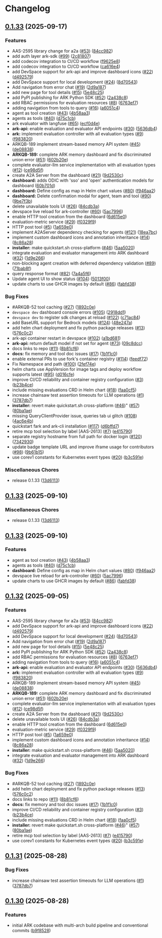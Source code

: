 # Changelog

## [0.1.33](https://github.com/dwmkerr/agents-at-scale-ark/compare/v0.1.33...v0.1.33) (2025-09-17)


### Features

* AAS-2595 library change for a2a ([#53](https://github.com/dwmkerr/agents-at-scale-ark/issues/53)) ([84cc982](https://github.com/dwmkerr/agents-at-scale-ark/commit/84cc982370eee3c98cee7676590c8cfd32952da0))
* add auth layer ark-sdk ([#99](https://github.com/dwmkerr/agents-at-scale-ark/issues/99)) ([2c81807](https://github.com/dwmkerr/agents-at-scale-ark/commit/2c818077fcb448517f196acef10023bfb20c2e37))
* add codecov integration to CI/CD workflow ([f9625e8](https://github.com/dwmkerr/agents-at-scale-ark/commit/f9625e8d5e8ed5bfaa9de794861b22e4bf4ef9d2))
* add codecov integration to CI/CD workflow ([ca616e4](https://github.com/dwmkerr/agents-at-scale-ark/commit/ca616e4ac76c3551c24a3aa256243468ecefb1cd))
* add DevSpace support for ark-api and improve dashboard icons ([#22](https://github.com/dwmkerr/agents-at-scale-ark/issues/22)) ([d492579](https://github.com/dwmkerr/agents-at-scale-ark/commit/d492579b63e1f01bc75310ca725655c8d1e81b7a))
* add DevSpace support for local development ([#24](https://github.com/dwmkerr/agents-at-scale-ark/issues/24)) ([8d70543](https://github.com/dwmkerr/agents-at-scale-ark/commit/8d705432a251a30ac4f61f22785cddde3b1b69ca))
* Add navigation from error chat ([#19](https://github.com/dwmkerr/agents-at-scale-ark/issues/19)) ([2d9a187](https://github.com/dwmkerr/agents-at-scale-ark/commit/2d9a187f8596da827d932ae8affc7794d62a85e1))
* add new page for tool details ([#15](https://github.com/dwmkerr/agents-at-scale-ark/issues/15)) ([5e48c25](https://github.com/dwmkerr/agents-at-scale-ark/commit/5e48c251f14accbdd13e4f219fb6c3e238db3f03))
* add PyPI publishing for ARK Python SDK ([#52](https://github.com/dwmkerr/agents-at-scale-ark/issues/52)) ([2a438c8](https://github.com/dwmkerr/agents-at-scale-ark/commit/2a438c83e48049714bfb1ce5820af9c8e13cda50))
* add RBAC permissions for evaluation resources ([#8](https://github.com/dwmkerr/agents-at-scale-ark/issues/8)) ([6763ef7](https://github.com/dwmkerr/agents-at-scale-ark/commit/6763ef797bbcd54cdcf4f676e5c6915d31b34a9f))
* adding navigation from tools to query ([#16](https://github.com/dwmkerr/agents-at-scale-ark/issues/16)) ([a6051c4](https://github.com/dwmkerr/agents-at-scale-ark/commit/a6051c48b1177a602f9da1b6c10f67f3c57d48b3))
* agent as tool creation ([#43](https://github.com/dwmkerr/agents-at-scale-ark/issues/43)) ([4b58aa3](https://github.com/dwmkerr/agents-at-scale-ark/commit/4b58aa368c4cc3b8e13c887879c80b24e278196a))
* agents as tools ([#40](https://github.com/dwmkerr/agents-at-scale-ark/issues/40)) ([d75c1cb](https://github.com/dwmkerr/agents-at-scale-ark/commit/d75c1cbe294917b0a6d51a87db84109bda52d6a3))
* ark evaluator with langfuse ([#65](https://github.com/dwmkerr/agents-at-scale-ark/issues/65)) ([ecf0d4e](https://github.com/dwmkerr/agents-at-scale-ark/commit/ecf0d4ebb27b009743f4086c8c8a3dd003de7b5d))
* **ark-api:** enable evaluation and evaluator API endpoints          ([#30](https://github.com/dwmkerr/agents-at-scale-ark/issues/30)) ([5636db4](https://github.com/dwmkerr/agents-at-scale-ark/commit/5636db41918d35e4c11c3632d5c3b76df73968e0))
* **ark:** implement evaluation controller with all evaluation types ([#9](https://github.com/dwmkerr/agents-at-scale-ark/issues/9)) ([f983820](https://github.com/dwmkerr/agents-at-scale-ark/commit/f9838203475d12ecaae9bf78d45b18f3c7ce8336))
* ARKQB-189 implement stream-based memory API system ([#45](https://github.com/dwmkerr/agents-at-scale-ark/issues/45)) ([de08838](https://github.com/dwmkerr/agents-at-scale-ark/commit/de08838acda58a5b0b82299149df7cabd4db2b70))
* **ARKQB-189:** complete ARK memory dashboard and fix discriminated union error ([#51](https://github.com/dwmkerr/agents-at-scale-ark/issues/51)) ([602b20e](https://github.com/dwmkerr/agents-at-scale-ark/commit/602b20e2d0ada5db3a3937f0789e8c92ed7acc8f))
* complete evaluator-llm service implementation with all evaluation types ([#12](https://github.com/dwmkerr/agents-at-scale-ark/issues/12)) ([ce98d5f](https://github.com/dwmkerr/agents-at-scale-ark/commit/ce98d5ffe42550094f2d977165666ca9d4190109))
* create A2A Server from the dashboard ([#21](https://github.com/dwmkerr/agents-at-scale-ark/issues/21)) ([9d2530c](https://github.com/dwmkerr/agents-at-scale-ark/commit/9d2530c09fef6c46d5c4a9aaa6e9f44e1e797272))
* **dashboard:** adds ODIC with 'sso' and 'open' authentication models for dashboard ([60b701d](https://github.com/dwmkerr/agents-at-scale-ark/commit/60b701d9a423cbd651468c37e0815ed0c76aeba2))
* **dashboard:** Define config as map in Helm chart values ([#80](https://github.com/dwmkerr/agents-at-scale-ark/issues/80)) ([f946aa2](https://github.com/dwmkerr/agents-at-scale-ark/commit/f946aa259b420df1860712a3086fe8bf12b9e4c3))
* **dashboard:** Delete confirmation modal for agent, team and tool ([#90](https://github.com/dwmkerr/agents-at-scale-ark/issues/90)) ([9be7f3b](https://github.com/dwmkerr/agents-at-scale-ark/commit/9be7f3baf7c0af88e0cf149c19b32eae344a56b8))
* delete unavailable tools UI ([#26](https://github.com/dwmkerr/agents-at-scale-ark/issues/26)) ([84cdb3a](https://github.com/dwmkerr/agents-at-scale-ark/commit/84cdb3aa1a8e6c5ce827f893e0f9f07d9d19e85d))
* devspace live reload for ark-controller ([#60](https://github.com/dwmkerr/agents-at-scale-ark/issues/60)) ([5ac7996](https://github.com/dwmkerr/agents-at-scale-ark/commit/5ac79963de8393d31ec8396005794bbcbcfda798))
* enable HTTP tool creation from the dashboard ([6d615e0](https://github.com/dwmkerr/agents-at-scale-ark/commit/6d615e0ce5ef911a28bacc9f80b94e6e09eae5c8))
* evaluation-metric service ([#29](https://github.com/dwmkerr/agents-at-scale-ark/issues/29)) ([f0329f9](https://github.com/dwmkerr/agents-at-scale-ark/commit/f0329f96e2918861610383dc2355a683a2e2fee6))
* HTTP post tool ([#5](https://github.com/dwmkerr/agents-at-scale-ark/issues/5)) ([1a659e0](https://github.com/dwmkerr/agents-at-scale-ark/commit/1a659e0d4802639f423f396e705b941f4581c192))
* implement A2AServer dependency checking for agents ([#121](https://github.com/dwmkerr/agents-at-scale-ark/issues/121)) ([18ea7bc](https://github.com/dwmkerr/agents-at-scale-ark/commit/18ea7bc09526d319d8b5442e20f68f0321e1d7a7))
* implement custom dashboard icons and annotation inheritance ([#14](https://github.com/dwmkerr/agents-at-scale-ark/issues/14)) ([8c86a28](https://github.com/dwmkerr/agents-at-scale-ark/commit/8c86a28f1b1f6a6c713862f16a1bb240b9a057bf))
* **installer:** make quickstart.sh cross-platform ([#46](https://github.com/dwmkerr/agents-at-scale-ark/issues/46)) ([5aa5020](https://github.com/dwmkerr/agents-at-scale-ark/commit/5aa50202f0fe3067a79e01ed4f099bab5b40426b))
* integrate evaluation and evaluator management into ARK dashboard ([#32](https://github.com/dwmkerr/agents-at-scale-ark/issues/32)) ([1d9e266](https://github.com/dwmkerr/agents-at-scale-ark/commit/1d9e266605db89f74491fd3dcfdec99b77522d3a))
* non-blocking agent creation with deferred dependency validation ([#89](https://github.com/dwmkerr/agents-at-scale-ark/issues/89)) ([71bab8f](https://github.com/dwmkerr/agents-at-scale-ark/commit/71bab8f50c0b720b4bb5e908c244419f1f9fe684))
* query response format ([#82](https://github.com/dwmkerr/agents-at-scale-ark/issues/82)) ([7a4a5f6](https://github.com/dwmkerr/agents-at-scale-ark/commit/7a4a5f6567ad337cc344de88b7332b59cb3424d3))
* Update agent UI to show status ([#104](https://github.com/dwmkerr/agents-at-scale-ark/issues/104)) ([5013f00](https://github.com/dwmkerr/agents-at-scale-ark/commit/5013f002590ed1189e3b3bf5b73f19a5975d84c5))
* update charts to use GHCR images by default ([#86](https://github.com/dwmkerr/agents-at-scale-ark/issues/86)) ([fabfd38](https://github.com/dwmkerr/agents-at-scale-ark/commit/fabfd38a2b544eefd1cd511f2b71ab5e2b810da0))


### Bug Fixes

* #ARKQB-52 tool caching ([#27](https://github.com/dwmkerr/agents-at-scale-ark/issues/27)) ([1892c0e](https://github.com/dwmkerr/agents-at-scale-ark/commit/1892c0e80c7ba6596095e5a344999bb52b688bcf))
* `devspace dev` dashboard console errors ([#105](https://github.com/dwmkerr/agents-at-scale-ark/issues/105)) ([2918dd1](https://github.com/dwmkerr/agents-at-scale-ark/commit/2918dd112296b5c4d5350ef10d17fe121e5c5cb7))
* `devspace dev` to register sdk changes at reload ([#122](https://github.com/dwmkerr/agents-at-scale-ark/issues/122)) ([c71ac84](https://github.com/dwmkerr/agents-at-scale-ark/commit/c71ac84638ce60534b03fd61f9b9a5c5c3325521))
* add BaseURL support for Bedrock models ([#124](https://github.com/dwmkerr/agents-at-scale-ark/issues/124)) ([48e247a](https://github.com/dwmkerr/agents-at-scale-ark/commit/48e247ac945676e6648dc7c5cd325c491313ba30))
* add helm chart deployment and fix python package releases ([#13](https://github.com/dwmkerr/agents-at-scale-ark/issues/13)) ([576c0c2](https://github.com/dwmkerr/agents-at-scale-ark/commit/576c0c23367702abbe66d81a3f70e82ce3476196))
* ark-api container restart in devspace ([#102](https://github.com/dwmkerr/agents-at-scale-ark/issues/102)) ([a1bd681](https://github.com/dwmkerr/agents-at-scale-ark/commit/a1bd681ebe67abe31951720894c027210562cb9d))
* **ark-api:** return default model if not set for agent ([#73](https://github.com/dwmkerr/agents-at-scale-ark/issues/73)) ([09c8dcc](https://github.com/dwmkerr/agents-at-scale-ark/commit/09c8dccd5311611c92ebe81d6dae91b019e75dd7))
* docs links to repo ([#11](https://github.com/dwmkerr/agents-at-scale-ark/issues/11)) ([8b81cf6](https://github.com/dwmkerr/agents-at-scale-ark/commit/8b81cf617f360f0f8db770e1c02d9be8b9b41d49))
* **docs:** fix memory and tool doc issues ([#17](https://github.com/dwmkerr/agents-at-scale-ark/issues/17)) ([1b1f1c0](https://github.com/dwmkerr/agents-at-scale-ark/commit/1b1f1c04b85bab00a6ddded0e2ab0da5db448f81))
* enable external PRs to use fork's container registry ([#114](https://github.com/dwmkerr/agents-at-scale-ark/issues/114)) ([feedf72](https://github.com/dwmkerr/agents-at-scale-ark/commit/feedf72ab7cbe401a7ba7c27a8950a320be62836))
* Fix Namespace and path ([#100](https://github.com/dwmkerr/agents-at-scale-ark/issues/100)) ([2fef74e](https://github.com/dwmkerr/agents-at-scale-ark/commit/2fef74e5d681057e3b95fd77a069c9639b2ace54))
* helm charts use AppVersion for image tags and deploy workflow supports latest ([#95](https://github.com/dwmkerr/agents-at-scale-ark/issues/95)) ([d016cfe](https://github.com/dwmkerr/agents-at-scale-ark/commit/d016cfe875498d3a32a3745fc77e12e8f00aa1d7))
* improve CI/CD reliability and container registry configuration ([#3](https://github.com/dwmkerr/agents-at-scale-ark/issues/3)) ([b23b4ce](https://github.com/dwmkerr/agents-at-scale-ark/commit/b23b4ce32834602470d5cf3413a4b64de1e5fa89))
* include missing evaluations CRD in Helm chart ([#18](https://github.com/dwmkerr/agents-at-scale-ark/issues/18)) ([faa0cf5](https://github.com/dwmkerr/agents-at-scale-ark/commit/faa0cf5931766a1380c5ba2a459c36d9d7bb95e4))
* increase chainsaw test assertion timeouts for LLM operations ([#1](https://github.com/dwmkerr/agents-at-scale-ark/issues/1)) ([3787db7](https://github.com/dwmkerr/agents-at-scale-ark/commit/3787db7517e69f623fca9de8478e3771412ecbc9))
* **installer:** revert make quickstart.sh cross-platform ([#46](https://github.com/dwmkerr/agents-at-scale-ark/issues/46))" ([#57](https://github.com/dwmkerr/agents-at-scale-ark/issues/57)) ([80ba1ae](https://github.com/dwmkerr/agents-at-scale-ark/commit/80ba1aefcfe0684fd3acd638175846e5bbed0cbc))
* missing QueryClientProvider issue, queries tab ui glitch ([#108](https://github.com/dwmkerr/agents-at-scale-ark/issues/108)) ([4ac6e4b](https://github.com/dwmkerr/agents-at-scale-ark/commit/4ac6e4be84e442daa77b856635caac0c872d7861))
* quickstart fark and ark-cli installation ([#117](https://github.com/dwmkerr/agents-at-scale-ark/issues/117)) ([d6bffd7](https://github.com/dwmkerr/agents-at-scale-ark/commit/d6bffd7f3019b01d1c0984bea74135946a97e92a))
* retire mcp tool selection by label [AAS-2613] ([#7](https://github.com/dwmkerr/agents-at-scale-ark/issues/7)) ([e415790](https://github.com/dwmkerr/agents-at-scale-ark/commit/e415790bea4d33791f0a0271831ce535e58bdd6e))
* separate registry hostname from full path for docker login ([#120](https://github.com/dwmkerr/agents-at-scale-ark/issues/120)) ([7342930](https://github.com/dwmkerr/agents-at-scale-ark/commit/73429306c17912b19f60ba675b784bce491d1c83))
* update badge template URL and improve iframe usage for contributors ([#98](https://github.com/dwmkerr/agents-at-scale-ark/issues/98)) ([9b61b15](https://github.com/dwmkerr/agents-at-scale-ark/commit/9b61b15e1591b420bda5505c294a8c3c7920dc4f))
* use corev1 constants for Kubernetes event types ([#20](https://github.com/dwmkerr/agents-at-scale-ark/issues/20)) ([b3c591e](https://github.com/dwmkerr/agents-at-scale-ark/commit/b3c591e690aec35cc5b0965e0d785163ad089587))


### Miscellaneous Chores

* release 0.1.33 ([13d6113](https://github.com/dwmkerr/agents-at-scale-ark/commit/13d61139d3f247fbfd67e43925e3d77a443c41a9))

## [0.1.33](https://github.com/mckinsey/agents-at-scale-ark/compare/v0.1.33...v0.1.33) (2025-09-10)


### Miscellaneous Chores

* release 0.1.33 ([13d6113](https://github.com/mckinsey/agents-at-scale-ark/commit/13d61139d3f247fbfd67e43925e3d77a443c41a9))

## [0.1.33](https://github.com/mckinsey/agents-at-scale-ark/compare/v0.1.32...v0.1.33) (2025-09-10)


### Features

* agent as tool creation ([#43](https://github.com/mckinsey/agents-at-scale-ark/issues/43)) ([4b58aa3](https://github.com/mckinsey/agents-at-scale-ark/commit/4b58aa368c4cc3b8e13c887879c80b24e278196a))
* agents as tools ([#40](https://github.com/mckinsey/agents-at-scale-ark/issues/40)) ([d75c1cb](https://github.com/mckinsey/agents-at-scale-ark/commit/d75c1cbe294917b0a6d51a87db84109bda52d6a3))
* **dashboard:** Define config as map in Helm chart values ([#80](https://github.com/mckinsey/agents-at-scale-ark/issues/80)) ([f946aa2](https://github.com/mckinsey/agents-at-scale-ark/commit/f946aa259b420df1860712a3086fe8bf12b9e4c3))
* devspace live reload for ark-controller ([#60](https://github.com/mckinsey/agents-at-scale-ark/issues/60)) ([5ac7996](https://github.com/mckinsey/agents-at-scale-ark/commit/5ac79963de8393d31ec8396005794bbcbcfda798))
* update charts to use GHCR images by default ([#86](https://github.com/mckinsey/agents-at-scale-ark/issues/86)) ([fabfd38](https://github.com/mckinsey/agents-at-scale-ark/commit/fabfd38a2b544eefd1cd511f2b71ab5e2b810da0))

## [0.1.32](https://github.com/mckinsey/agents-at-scale-ark/compare/v0.1.31...v0.1.32) (2025-09-05)


### Features

* AAS-2595 library change for a2a ([#53](https://github.com/mckinsey/agents-at-scale-ark/issues/53)) ([84cc982](https://github.com/mckinsey/agents-at-scale-ark/commit/84cc982370eee3c98cee7676590c8cfd32952da0))
* add DevSpace support for ark-api and improve dashboard icons ([#22](https://github.com/mckinsey/agents-at-scale-ark/issues/22)) ([d492579](https://github.com/mckinsey/agents-at-scale-ark/commit/d492579b63e1f01bc75310ca725655c8d1e81b7a))
* add DevSpace support for local development ([#24](https://github.com/mckinsey/agents-at-scale-ark/issues/24)) ([8d70543](https://github.com/mckinsey/agents-at-scale-ark/commit/8d705432a251a30ac4f61f22785cddde3b1b69ca))
* Add navigation from error chat ([#19](https://github.com/mckinsey/agents-at-scale-ark/issues/19)) ([2d9a187](https://github.com/mckinsey/agents-at-scale-ark/commit/2d9a187f8596da827d932ae8affc7794d62a85e1))
* add new page for tool details ([#15](https://github.com/mckinsey/agents-at-scale-ark/issues/15)) ([5e48c25](https://github.com/mckinsey/agents-at-scale-ark/commit/5e48c251f14accbdd13e4f219fb6c3e238db3f03))
* add PyPI publishing for ARK Python SDK ([#52](https://github.com/mckinsey/agents-at-scale-ark/issues/52)) ([2a438c8](https://github.com/mckinsey/agents-at-scale-ark/commit/2a438c83e48049714bfb1ce5820af9c8e13cda50))
* add RBAC permissions for evaluation resources ([#8](https://github.com/mckinsey/agents-at-scale-ark/issues/8)) ([6763ef7](https://github.com/mckinsey/agents-at-scale-ark/commit/6763ef797bbcd54cdcf4f676e5c6915d31b34a9f))
* adding navigation from tools to query ([#16](https://github.com/mckinsey/agents-at-scale-ark/issues/16)) ([a6051c4](https://github.com/mckinsey/agents-at-scale-ark/commit/a6051c48b1177a602f9da1b6c10f67f3c57d48b3))
* **ark-api:** enable evaluation and evaluator API endpoints          ([#30](https://github.com/mckinsey/agents-at-scale-ark/issues/30)) ([5636db4](https://github.com/mckinsey/agents-at-scale-ark/commit/5636db41918d35e4c11c3632d5c3b76df73968e0))
* **ark:** implement evaluation controller with all evaluation types ([#9](https://github.com/mckinsey/agents-at-scale-ark/issues/9)) ([f983820](https://github.com/mckinsey/agents-at-scale-ark/commit/f9838203475d12ecaae9bf78d45b18f3c7ce8336))
* ARKQB-189 implement stream-based memory API system ([#45](https://github.com/mckinsey/agents-at-scale-ark/issues/45)) ([de08838](https://github.com/mckinsey/agents-at-scale-ark/commit/de08838acda58a5b0b82299149df7cabd4db2b70))
* **ARKQB-189:** complete ARK memory dashboard and fix discriminated union error ([#51](https://github.com/mckinsey/agents-at-scale-ark/issues/51)) ([602b20e](https://github.com/mckinsey/agents-at-scale-ark/commit/602b20e2d0ada5db3a3937f0789e8c92ed7acc8f))
* complete evaluator-llm service implementation with all evaluation types ([#12](https://github.com/mckinsey/agents-at-scale-ark/issues/12)) ([ce98d5f](https://github.com/mckinsey/agents-at-scale-ark/commit/ce98d5ffe42550094f2d977165666ca9d4190109))
* create A2A Server from the dashboard ([#21](https://github.com/mckinsey/agents-at-scale-ark/issues/21)) ([9d2530c](https://github.com/mckinsey/agents-at-scale-ark/commit/9d2530c09fef6c46d5c4a9aaa6e9f44e1e797272))
* delete unavailable tools UI ([#26](https://github.com/mckinsey/agents-at-scale-ark/issues/26)) ([84cdb3a](https://github.com/mckinsey/agents-at-scale-ark/commit/84cdb3aa1a8e6c5ce827f893e0f9f07d9d19e85d))
* enable HTTP tool creation from the dashboard ([6d615e0](https://github.com/mckinsey/agents-at-scale-ark/commit/6d615e0ce5ef911a28bacc9f80b94e6e09eae5c8))
* evaluation-metric service ([#29](https://github.com/mckinsey/agents-at-scale-ark/issues/29)) ([f0329f9](https://github.com/mckinsey/agents-at-scale-ark/commit/f0329f96e2918861610383dc2355a683a2e2fee6))
* HTTP post tool ([#5](https://github.com/mckinsey/agents-at-scale-ark/issues/5)) ([1a659e0](https://github.com/mckinsey/agents-at-scale-ark/commit/1a659e0d4802639f423f396e705b941f4581c192))
* implement custom dashboard icons and annotation inheritance ([#14](https://github.com/mckinsey/agents-at-scale-ark/issues/14)) ([8c86a28](https://github.com/mckinsey/agents-at-scale-ark/commit/8c86a28f1b1f6a6c713862f16a1bb240b9a057bf))
* **installer:** make quickstart.sh cross-platform ([#46](https://github.com/mckinsey/agents-at-scale-ark/issues/46)) ([5aa5020](https://github.com/mckinsey/agents-at-scale-ark/commit/5aa50202f0fe3067a79e01ed4f099bab5b40426b))
* integrate evaluation and evaluator management into ARK dashboard ([#32](https://github.com/mckinsey/agents-at-scale-ark/issues/32)) ([1d9e266](https://github.com/mckinsey/agents-at-scale-ark/commit/1d9e266605db89f74491fd3dcfdec99b77522d3a))


### Bug Fixes

* #ARKQB-52 tool caching ([#27](https://github.com/mckinsey/agents-at-scale-ark/issues/27)) ([1892c0e](https://github.com/mckinsey/agents-at-scale-ark/commit/1892c0e80c7ba6596095e5a344999bb52b688bcf))
* add helm chart deployment and fix python package releases ([#13](https://github.com/mckinsey/agents-at-scale-ark/issues/13)) ([576c0c2](https://github.com/mckinsey/agents-at-scale-ark/commit/576c0c23367702abbe66d81a3f70e82ce3476196))
* docs links to repo ([#11](https://github.com/mckinsey/agents-at-scale-ark/issues/11)) ([8b81cf6](https://github.com/mckinsey/agents-at-scale-ark/commit/8b81cf617f360f0f8db770e1c02d9be8b9b41d49))
* **docs:** fix memory and tool doc issues ([#17](https://github.com/mckinsey/agents-at-scale-ark/issues/17)) ([1b1f1c0](https://github.com/mckinsey/agents-at-scale-ark/commit/1b1f1c04b85bab00a6ddded0e2ab0da5db448f81))
* improve CI/CD reliability and container registry configuration ([#3](https://github.com/mckinsey/agents-at-scale-ark/issues/3)) ([b23b4ce](https://github.com/mckinsey/agents-at-scale-ark/commit/b23b4ce32834602470d5cf3413a4b64de1e5fa89))
* include missing evaluations CRD in Helm chart ([#18](https://github.com/mckinsey/agents-at-scale-ark/issues/18)) ([faa0cf5](https://github.com/mckinsey/agents-at-scale-ark/commit/faa0cf5931766a1380c5ba2a459c36d9d7bb95e4))
* **installer:** revert make quickstart.sh cross-platform ([#46](https://github.com/mckinsey/agents-at-scale-ark/issues/46))" ([#57](https://github.com/mckinsey/agents-at-scale-ark/issues/57)) ([80ba1ae](https://github.com/mckinsey/agents-at-scale-ark/commit/80ba1aefcfe0684fd3acd638175846e5bbed0cbc))
* retire mcp tool selection by label [AAS-2613] ([#7](https://github.com/mckinsey/agents-at-scale-ark/issues/7)) ([e415790](https://github.com/mckinsey/agents-at-scale-ark/commit/e415790bea4d33791f0a0271831ce535e58bdd6e))
* use corev1 constants for Kubernetes event types ([#20](https://github.com/mckinsey/agents-at-scale-ark/issues/20)) ([b3c591e](https://github.com/mckinsey/agents-at-scale-ark/commit/b3c591e690aec35cc5b0965e0d785163ad089587))

## [0.1.31](https://github.com/mckinsey/agents-at-scale-ark/compare/v0.1.30...v0.1.31) (2025-08-28)


### Bug Fixes

* increase chainsaw test assertion timeouts for LLM operations ([#1](https://github.com/mckinsey/agents-at-scale-ark/issues/1)) ([3787db7](https://github.com/mckinsey/agents-at-scale-ark/commit/3787db7517e69f623fca9de8478e3771412ecbc9))

## [0.1.30](https://github.com/mckinsey/agents-at-scale-ark/compare/v0.1.29...v0.1.30) (2025-08-28)


### Features

* initial ARK codebase with multi-arch build pipeline and conventional commits ([b9f8528](https://github.com/mckinsey/agents-at-scale-ark/commit/b9f8528ab1631a12dc691d713b257a5bce2998db))
